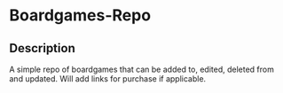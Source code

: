 # Boardgames-Repo

## Description

A simple repo of boardgames that can be added to, edited, deleted from and updated. Will add links for purchase if applicable. 